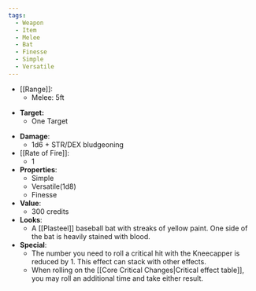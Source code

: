 ```yaml
---
tags:
  - Weapon
  - Item
  - Melee
  - Bat
  - Finesse
  - Simple
  - Versatile
---
```

* [[Range]]:
	* Melee: 5ft
- **Target:**
	- One Target
* __Damage__:
	* 1d6 + STR/DEX bludgeoning
* [[Rate of Fire]]:
	* 1
* __Properties__:
	* Simple
	* Versatile(1d8)
	* Finesse
* **Value**:
	* 300 credits
* **Looks**:
	* A [[Plasteel]] baseball bat with streaks of yellow paint. One side of the bat is heavily stained with blood.
* **Special**:
	* The number you need to roll a critical hit with the Kneecapper is reduced by 1. This effect can stack with other effects.
	* When rolling on the [[Core Critical Changes|Critical effect table]], you may roll an additional time and take either result.